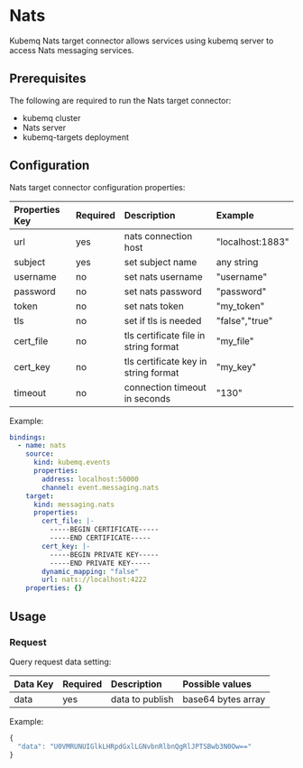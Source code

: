 # Nats

Kubemq Nats target connector allows services using kubemq server to access Nats messaging services.

## Prerequisites

The following are required to run the Nats target connector:

* kubemq cluster
* Nats server
* kubemq-targets deployment

## Configuration

Nats target connector configuration properties:

| Properties Key | Required | Description | Example |
| :--- | :--- | :--- | :--- |
| url | yes | nats connection host | "localhost:1883" |
| subject | yes | set subject name | any string |
| username | no | set nats username | "username" |
| password | no | set nats password | "password" |
| token | no | set nats token | "my\_token" |
| tls | no | set if tls is needed | "false","true" |
| cert\_file | no | tls certificate file in string format | "my\_file" |
| cert\_key | no | tls certificate key in string format | "my\_key" |
| timeout | no | connection timeout in seconds | "130" |

Example:

```yaml
bindings:
  - name: nats
    source:
      kind: kubemq.events
      properties:
        address: localhost:50000
        channel: event.messaging.nats
    target:
      kind: messaging.nats
      properties:
        cert_file: |-
          -----BEGIN CERTIFICATE-----
          -----END CERTIFICATE-----
        cert_key: |-
          -----BEGIN PRIVATE KEY-----
          -----END PRIVATE KEY-----
        dynamic_mapping: "false"
        url: nats://localhost:4222
    properties: {}
```

## Usage

### Request

Query request data setting:

| Data Key | Required | Description | Possible values |
| :--- | :--- | :--- | :--- |
| data | yes | data to publish | base64 bytes array |

Example:

```javascript
{
  "data": "U0VMRUNUIGlkLHRpdGxlLGNvbnRlbnQgRlJPTSBwb3N0Ow=="
}
```


